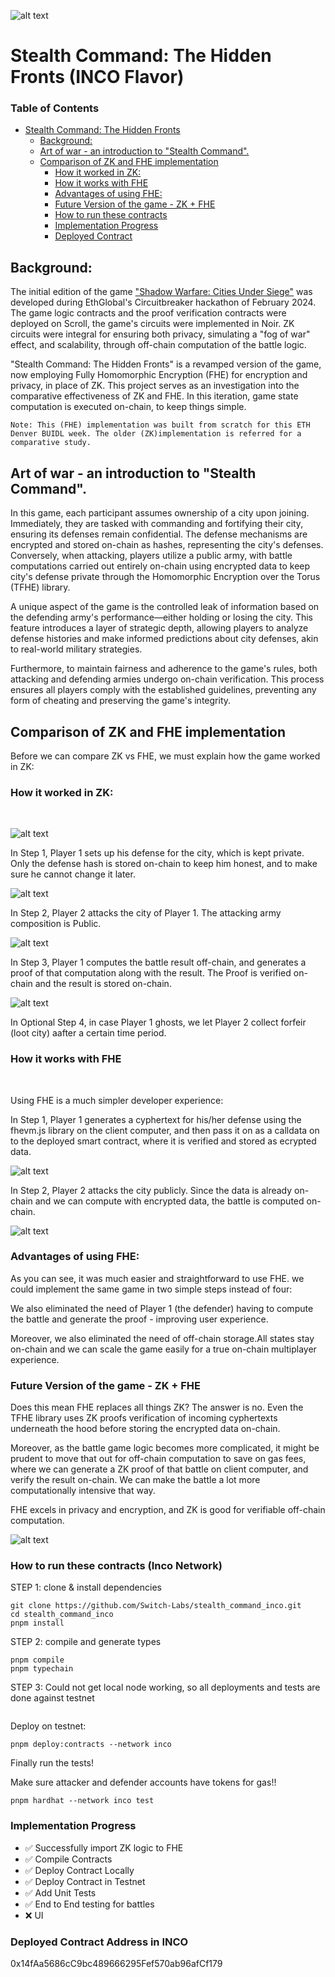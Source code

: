 ![alt text](images/cover.png)

# Stealth Command: The Hidden Fronts (INCO Flavor)

### Table of Contents

- [Stealth Command: The Hidden Fronts](#stealth-command--the-hidden-fronts)
  * [Background:](#background)
  * [Art of war - an introduction to "Stealth Command".](#art-of-war---an-introduction-to--stealth-command)
  * [Comparison of ZK and FHE implementation](#comparison-of-zk-and-fhe-implementation)
    + [How it worked in ZK:](#how-it-worked-in-zk)
    + [How it works with FHE](#how-it-works-with-fhe)
    + [Advantages of using FHE:](#advantages-of-using-fhe)
    + [Future Version of the game - ZK + FHE](#future-version-of-the-game---zk---fhe)
    + [How to run these contracts](#how-to-run-these-contracts)
    + [Implementation Progress](#implementation-progress)
    + [Deployed Contract](#deployed-contract-address-in-inco)


## Background:

The initial edition of the game ["Shadow Warfare: Cities Under Siege"](https://ethglobal.com/showcase/shadow-warfare-gxvty) was developed during EthGlobal's Circuitbreaker hackathon of February 2024. The game logic contracts and the proof verification contracts were deployed on Scroll, the game's circuits were implemented in Noir. ZK circuits were integral for ensuring both privacy, simulating a "fog of war" effect, and scalability, through off-chain computation of the battle logic.


"Stealth Command: The Hidden Fronts" is a revamped version of the game, now employing Fully Homomorphic Encryption (FHE) for encryption and privacy, in place of ZK. This project serves as an investigation into the comparative effectiveness of ZK and FHE. In this iteration, game state computation is executed on-chain, to keep things simple.

```
Note: This (FHE) implementation was built from scratch for this ETH Denver BUIDL week. The older (ZK)implementation is referred for a comparative study.
```

## Art of war - an introduction to "Stealth Command".

In this game, each participant assumes ownership of a city upon joining. Immediately, they are tasked with commanding and fortifying their city, ensuring its defenses remain confidential. The defense mechanisms are encrypted and stored on-chain as hashes, representing the city's defenses. Conversely, when attacking, players utilize a public army, with battle computations carried out entirely on-chain using encrypted data to keep city's defense private through the Homomorphic Encryption over the Torus (TFHE) library.

A unique aspect of the game is the controlled leak of information based on the defending army's performance—either holding or losing the city. This feature introduces a layer of strategic depth, allowing players to analyze defense histories and make informed predictions about city defenses, akin to real-world military strategies.

Furthermore, to maintain fairness and adherence to the game's rules, both attacking and defending armies undergo on-chain verification. This process ensures all players comply with the established guidelines, preventing any form of cheating and preserving the game's integrity.

## Comparison of ZK and FHE implementation 

Before we can compare ZK vs FHE, we must explain how the game worked in ZK: 

### How it worked in ZK:
<br>

![alt text](images/zk-step-1.png)

In Step 1, Player 1 sets up his defense for the city, which is kept private. Only the defense hash is stored on-chain to keep him honest, and to make sure he cannot change it later.

![alt text](images/zk-step-2.png)

In Step 2, Player 2 attacks the city of Player 1. The attacking army composition is Public.  

![alt text](images/zk-step-3.png)

In Step 3, Player 1 computes the battle result off-chain, and generates a proof of that computation along with the result. 
The Proof is verified on-chain and the result is stored on-chain.  

![alt text](images/zk-step-4.png)

In Optional Step 4, in case Player 1 ghosts, we let Player 2 collect forfeir (loot city) aafter a certain time period.

### How it works with FHE 
<br>

Using FHE is a much simpler developer experience:

In Step 1, Player 1 generates a cyphertext for his/her defense using the fhevm.js library on the client computer, and then pass it on as a calldata on to the deployed smart contract, where it is verified and stored as ecrypted data.

![alt text](images/fhe-step-1.png)

In Step 2, Player 2 attacks the city publicly. Since the data is already on-chain and we can compute with encrypted data, the battle is computed on-chain.

![alt text](images/fhe-step-2.png)


### Advantages of using FHE: 

As you can see, it was much easier and straightforward to use FHE. we could implement the same game in two simple steps instead of four:

We also eliminated the need of Player 1 (the defender) having to compute the battle and generate the proof - improving user experience.

Moreover, we also eliminated the need of off-chain storage.All states stay on-chain and we can scale the game easily for a true on-chain multiplayer experience.

### Future Version of the game - ZK + FHE 

Does this mean FHE replaces all things ZK? The answer is no. Even the TFHE library uses ZK proofs verification of incoming cyphertexts underneath the hood before storing the encrypted data on-chain. 

Moreover, as the battle game logic becomes more complicated, it might be prudent to move that out for off-chain computation to save on gas fees, where we can generate a ZK proof of that battle on client computer, and verify the result on-chain. We can make the battle a lot more computationally intensive that way. 

FHE excels in privacy and encryption, and ZK is good for verifiable off-chain computation.

![alt text](images/meme.png)

### How to run these contracts (Inco Network)

STEP 1: clone & install dependencies

```
git clone https://github.com/Switch-Labs/stealth_command_inco.git
cd stealth_command_inco
pnpm install
```

STEP 2: compile and generate types
```
pnpm compile
pnpm typechain
```

STEP 3: Could not get local node working, so all deployments and tests are done against testnet

```

```

Deploy on testnet: 

```
pnpm deploy:contracts --network inco
```

Finally run the tests! 

Make sure attacker and defender accounts have tokens for gas!! 

```
pnpm hardhat --network inco test
```

### Implementation Progress

* :white_check_mark: Successfully import ZK logic to FHE
* :white_check_mark: Compile Contracts
* :white_check_mark: Deploy Contract Locally
* :white_check_mark: Deploy Contract in Testnet
* :white_check_mark: Add Unit Tests
* :white_check_mark: End to End testing for battles
* :x: UI 


### Deployed Contract Address in INCO
0x14fAa5686cC9bc489666295Fef570ab96afCf179